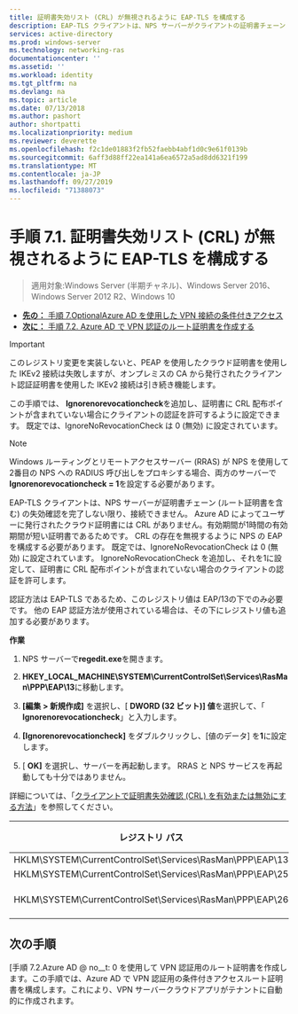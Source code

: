 ```yaml
---
title: 証明書失効リスト (CRL) が無視されるように EAP-TLS を構成する
description: EAP-TLS クライアントは、NPS サーバーがクライアントの証明書チェーン (ルート証明書を含む) の失効確認を完了し、証明書が失効していることを確認しない限り、接続できません。
services: active-directory
ms.prod: windows-server
ms.technology: networking-ras
documentationcenter: ''
ms.assetid: ''
ms.workload: identity
ms.tgt_pltfrm: na
ms.devlang: na
ms.topic: article
ms.date: 07/13/2018
ms.author: pashort
author: shortpatti
ms.localizationpriority: medium
ms.reviewer: deverette
ms.openlocfilehash: f2c1de01883f2fb52faebb4abf1d0c9e61f0139b
ms.sourcegitcommit: 6aff3d88ff22ea141a6ea6572a5ad8dd6321f199
ms.translationtype: MT
ms.contentlocale: ja-JP
ms.lasthandoff: 09/27/2019
ms.locfileid: "71388073"
---
```

# <a name="step-71-configure-eap-tls-to-ignore-certificate-revocation-list-crl-checking"></a>手順 7.1. 証明書失効リスト (CRL) が無視されるように EAP-TLS を構成する

>適用対象:Windows Server (半期チャネル)、Windows Server 2016、Windows Server 2012 R2、Windows 10

- [**先の：** 手順 7.OptionalAzure AD を使用した VPN 接続の条件付きアクセス](ad-ca-vpn-connectivity-windows10.md)
- [**次に：** 手順 7.2. Azure AD で VPN 認証のルート証明書を作成する](vpn-create-root-cert-for-vpn-auth-azure-ad.md)

>[!IMPORTANT]
>このレジストリ変更を実装しないと、PEAP を使用したクラウド証明書を使用した IKEv2 接続は失敗しますが、オンプレミスの CA から発行されたクライアント認証証明書を使用した IKEv2 接続は引き続き機能します。

この手順では、 **Ignorenorevocationcheck**を追加し、証明書に CRL 配布ポイントが含まれていない場合にクライアントの認証を許可するように設定できます。 既定では、IgnoreNoRevocationCheck は 0 (無効) に設定されています。

>[!NOTE]
>Windows ルーティングとリモートアクセスサーバー (RRAS) が NPS を使用して2番目の NPS への RADIUS 呼び出しをプロキシする場合、両方のサーバーで**Ignorenorevocationcheck = 1**を設定する必要があります。

EAP-TLS クライアントは、NPS サーバーが証明書チェーン (ルート証明書を含む) の失効確認を完了しない限り、接続できません。 Azure AD によってユーザーに発行されたクラウド証明書には CRL がありません。有効期間が1時間の有効期間が短い証明書であるためです。 CRL の存在を無視するように NPS の EAP を構成する必要があります。 既定では、IgnoreNoRevocationCheck は 0 (無効) に設定されています。 IgnoreNoRevocationCheck を追加し、それを1に設定して、証明書に CRL 配布ポイントが含まれていない場合のクライアントの認証を許可します。 

認証方法は EAP-TLS であるため、このレジストリ値は EAP/13の下でのみ必要です。 他の EAP 認証方法が使用されている場合は、その下にレジストリ値も追加する必要があります。 

**作業**

1. NPS サーバーで**regedit.exe**を開きます。

2. **HKEY_LOCAL_MACHINE\SYSTEM\CurrentControlSet\Services\RasMan\PPP\EAP\13**に移動します。

3. **[編集 > 新規作成]** を選択し、[ **DWORD (32 ビット)] 値**を選択して、「 **Ignorenorevocationcheck**」と入力します。

4. **[Ignorenorevocationcheck]** をダブルクリックし、[値のデータ] を**1**に設定します。

5. [ **OK]** を選択し、サーバーを再起動します。 RRAS と NPS サービスを再起動しても十分ではありません。

詳細については、「[クライアントで証明書失効確認 (CRL) を有効または無効にする方法](https://technet.microsoft.com/library/bb680540.aspx)」を参照してください。


|レジストリ パス  |EAP 拡張機能  |
|---------|---------|
|HKLM\SYSTEM\CurrentControlSet\Services\RasMan\PPP\EAP\13     |EAP-TLS         |
|HKLM\SYSTEM\CurrentControlSet\Services\RasMan\PPP\EAP\25     |PEAP         |
|HKLM\SYSTEM\CurrentControlSet\Services\RasMan\PPP\EAP\26     |EAP-MSCHAP v2         |

## <a name="next-steps"></a>次の手順

[手順 7.2.Azure AD @ no__t: 0 を使用して VPN 認証用のルート証明書を作成します。この手順では、Azure AD で VPN 認証用の条件付きアクセスルート証明書を構成します。これにより、VPN サーバークラウドアプリがテナントに自動的に作成されます。

